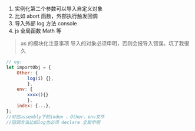1. 实例化第二个参数可以导入自定义对象
2. 比如 abort 函数，外部执行触发回调
3. 导入外部 log 方法 console
4. js 全局函数 Math 等

> as 的模块化注意事项
> 导入的对象必须申明，否则会报导入错误。坑了我很久

```js
// eg:
let importObj = {
    Other: {
        log(i) {},
        },
    env: {
        xxxx(){}
        },
    index: {...},
};
//对应assembly下的index 、Other、env文件
//回调方法比如log也必须 declare 全局申明
```
